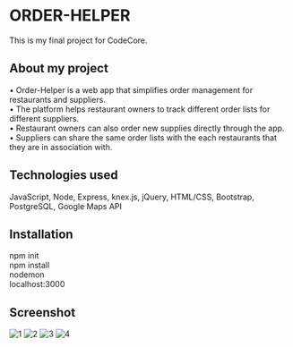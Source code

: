 # ORDER-HELPER
This is my final project for CodeCore.

## About my project
• Order-Helper is a web app that simplifies order management for restaurants and suppliers.<br />
• The platform helps restaurant owners to track different order lists for different suppliers.<br />
• Restaurant owners can also order new supplies directly through the app.<br />
• Suppliers can share the same order lists with the each restaurants that they are in association with.<br />

## Technologies used
JavaScript, Node, Express, knex.js, jQuery, HTML/CSS, Bootstrap, PostgreSQL, Google Maps API

## Installation
npm init<br />
npm install<br />
nodemon<br />
localhost:3000<br />

## Screenshot
![1](https://user-images.githubusercontent.com/30785413/33972668-eb4fa554-e033-11e7-86ae-8f6f78abe033.png)
![2](https://user-images.githubusercontent.com/30785413/33972724-3b6f0e12-e034-11e7-855c-74dcb31cff4a.png)
![3](https://user-images.githubusercontent.com/30785413/33972726-3b911aca-e034-11e7-9816-c4942bfba0c0.png)
![4](https://user-images.githubusercontent.com/30785413/33972727-3bad5942-e034-11e7-9cc5-fc44bf942370.png)
